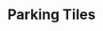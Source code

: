---
title:  Parking Tiles
description: 400x400
weight: 1

# list pages require at least one image to be displayed.
---